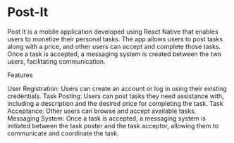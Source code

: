 # Post-It
Post It is a mobile application developed using React Native that enables users to monetize their personal tasks. The app allows users to post tasks along with a price, and other users can accept and complete those tasks. Once a task is accepted, a messaging system is created between the two users, facilitating communication.

Features


User Registration: Users can create an account or log in using their existing credentials.
Task Posting: Users can post tasks they need assistance with, including a description and the desired price for completing the task.
Task Acceptance: Other users can browse and accept available tasks.
Messaging System: Once a task is accepted, a messaging system is initiated between the task poster and the task acceptor, allowing them to communicate and coordinate the task.
